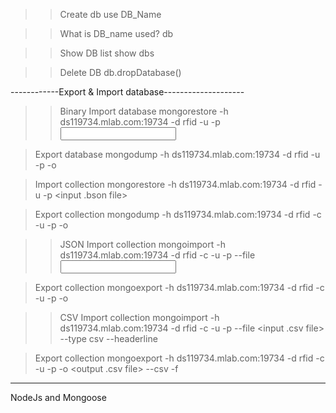 >>Create db
>use DB_Name

>>What is DB_name used?
>db

>>Show DB list
>show dbs

>>Delete DB
>db.dropDatabase()


------------Export & Import database--------------------
>>Binary
>Import database
mongorestore -h ds119734.mlab.com:19734 -d rfid -u <user> -p <password> <input db directory>

>Export database
mongodump -h ds119734.mlab.com:19734 -d rfid -u <user> -p <password> -o <output directory>

>Import collection
mongorestore -h ds119734.mlab.com:19734 -d rfid -u <user> -p <password> <input .bson file>

>Export collection
mongodump -h ds119734.mlab.com:19734 -d rfid -c <collection> -u <user> -p <password> -o <output directory>

>>JSON
>Import collection
mongoimport -h ds119734.mlab.com:19734 -d rfid -c <collection> -u <user> -p <password> --file <input file>

>Export collection
mongoexport -h ds119734.mlab.com:19734 -d rfid -c <collection> -u <user> -p <password> -o <output file>

>>CSV
>Import collection
mongoimport -h ds119734.mlab.com:19734 -d rfid -c <collection> -u <user> -p <password> --file <input .csv file> --type csv --headerline

>Export collection
mongoexport -h ds119734.mlab.com:19734 -d rfid -c <collection> -u <user> -p <password> -o <output .csv file> --csv -f <comma-separated list of field names>

-------------------------------------------------------

NodeJs and Mongoose

